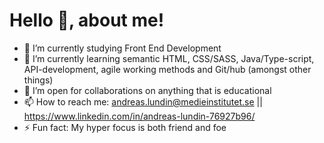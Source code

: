 # Hello 👋, about me! 

- 🔭 I’m currently studying Front End Development 
- 🌱 I’m currently learning semantic HTML, CSS/SASS, Java/Type-script, API-development, agile working methods and Git/hub (amongst other things)
- 👯 I’m open for collaborations on anything that is educational 
- 📫 How to reach me: andreas.lundin@medieinstitutet.se || https://www.linkedin.com/in/andreas-lundin-76927b96/
- ⚡ Fun fact: My hyper focus is both friend and foe

<!--
-
- 🤔 I’m looking for help with ...
- 💬 Ask me about ...
-
- 😄 Pronouns: ...
- 
--> 
